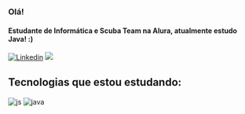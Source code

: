 ### Olá!
#### Estudante de Informática e Scuba Team na Alura, atualmente estudo Java! :)

[![Linkedin](https://img.shields.io/badge/LinkedIn-0077B5?style=for-the-badge&logo=linkedin&logoColor=white)](https://www.linkedin.com/in/akemitomioka/)
  <a href = "mailto:akemialicetomioka@gmail.com"><img src="https://img.shields.io/badge/-Gmail-%23333?style=for-the-badge&logo=gmail&logoColor=white" target="_blank"></a>


## Tecnologias que estou estudando:

<div style="display: inline_block">
  <img align="center" alt="js" src="https://img.shields.io/badge/JavaScript-F7DF1E?style=for-the-badge&logo=javascript&logoColor=black" />
  <img align="center" alt="java" src="https://img.shields.io/badge/Java-ED8B00?style=for-the-badge&logo=java&logoColor=white" />
</div><br/>
